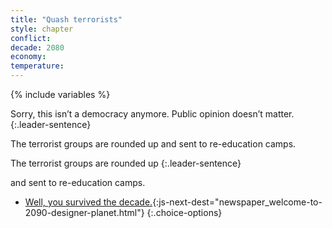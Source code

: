 ```yaml
---
title: "Quash terrorists"
style: chapter
conflict: 
decade: 2080
economy: 
temperature: 
---
```


{% include variables %}


<div data-js-var="css-var-democracy-yes" markdown="1" class="hidden">

Sorry, this isn’t a democracy anymore. Public opinion doesn’t matter.
{:.leader-sentence}

The terrorist groups are rounded up and sent to re-education camps.

</div>

<div data-js-var="css-var-democracy-no" markdown="1" class="hidden">

The terrorist groups are rounded up
{:.leader-sentence}

and sent to re-education camps.

</div>

- [Well, you survived the decade.](part-page_2090.html){:js-next-dest="newspaper_welcome-to-2090-designer-planet.html"}
{:.choice-options}
